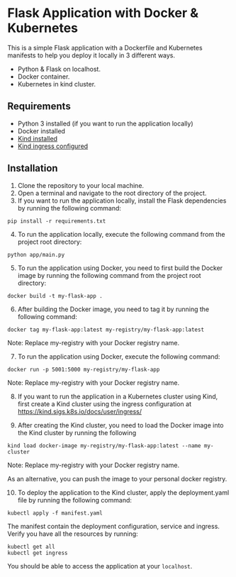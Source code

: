 # Flask Application with Docker & Kubernetes

This is a simple Flask application with a Dockerfile and Kubernetes manifests to help you deploy it locally in 3 different ways.
- Python & Flask on localhost.
- Docker container.
- Kubernetes in kind cluster.

## Requirements

- Python 3 installed (if you want to run the application locally)
- Docker installed
- [Kind installed](https://kind.sigs.k8s.io/)
- [Kind ingress configured](https://kind.sigs.k8s.io/docs/user/ingress/)

## Installation

1. Clone the repository to your local machine.
2. Open a terminal and navigate to the root directory of the project.
3. If you want to run the application locally, install the Flask dependencies by running the following command:

```
pip install -r requirements.txt
```

4. To run the application locally, execute the following command from the project root directory:

```
python app/main.py
```

5. To run the application using Docker, you need to first build the Docker image by running the following command from
   the
   project root directory:

```
docker build -t my-flask-app .
```

6. After building the Docker image, you need to tag it by running the following command:

```
docker tag my-flask-app:latest my-registry/my-flask-app:latest
```   

Note: Replace my-registry with your Docker registry name.

7. To run the application using Docker, execute the following command:

```
docker run -p 5001:5000 my-registry/my-flask-app
```

Note: Replace my-registry with your Docker registry name.

8. If you want to run the application in a Kubernetes cluster using Kind, first create a Kind cluster using the ingress
   configuration at https://kind.sigs.k8s.io/docs/user/ingress/


9. After creating the Kind cluster, you need to load the Docker image into the Kind cluster by running the following

```
kind load docker-image my-registry/my-flask-app:latest --name my-cluster
```

Note: Replace my-registry with your Docker registry name.

As an alternative, you can push the image to your personal docker registry.


10. To deploy the application to the Kind cluster, apply the deployment.yaml file by running the following command:

```
kubectl apply -f manifest.yaml
```

The manifest contain the deployment configuration, service and ingress. Verify you have all the resources by running:

```
kubectl get all
kubectl get ingress
```

You should be able to access the application at your `localhost`.